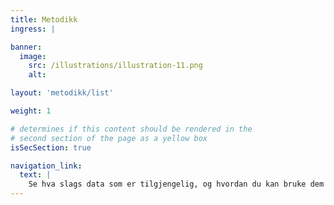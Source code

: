 ```yaml
---
title: Metodikk
ingress: |

banner:
  image:
    src: /illustrations/illustration-11.png
    alt:

layout: 'metodikk/list'

weight: 1

# determines if this content should be rendered in the
# second section of the page as a yellow box
isSecSection: true

navigation_link:
  text: |
    Se hva slags data som er tilgjengelig, og hvordan du kan bruke dem riktig
---
```

